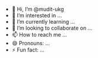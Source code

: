 - 👋 Hi, I’m @mudit-ukg
- 👀 I’m interested in ...
- 🌱 I’m currently learning ...
- 💞️ I’m looking to collaborate on ...
- 📫 How to reach me ...
- 😄 Pronouns: ...
- ⚡ Fun fact: ...

<!---
mudit-ukg/mudit-ukg is a ✨ special ✨ repository because its `README.md` (this file) appears on your GitHub profile.
You can click the Preview link to take a look at your changes.
--->
